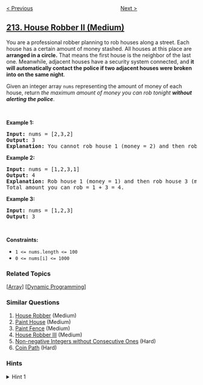 <!--|This file generated by command(leetcode description); DO NOT EDIT.    |-->
<!--+----------------------------------------------------------------------+-->
<!--|@author    awesee <openset.wang@gmail.com>                           |-->
<!--|@link      https://github.com/awesee                                 |-->
<!--|@home      https://github.com/awesee/leetcode                        |-->
<!--+----------------------------------------------------------------------+-->

[< Previous](../word-search-ii "Word Search II")
　　　　　　　　　　　　　　　　
[Next >](../shortest-palindrome "Shortest Palindrome")

## [213. House Robber II (Medium)](https://leetcode.com/problems/house-robber-ii "打家劫舍 II")

<p>You are a professional robber planning to rob houses along a street. Each house has a certain amount of money stashed. All houses at this place are <strong>arranged in a circle.</strong> That means the first house is the neighbor of the last one. Meanwhile, adjacent houses have a security system connected, and&nbsp;<b>it will automatically contact the police if two adjacent houses were broken into on the same night</b>.</p>

<p>Given an integer array <code>nums</code> representing the amount of money of each house, return <em>the maximum amount of money you can rob tonight <strong>without alerting the police</strong></em>.</p>

<p>&nbsp;</p>
<p><strong>Example 1:</strong></p>

<pre>
<strong>Input:</strong> nums = [2,3,2]
<strong>Output:</strong> 3
<strong>Explanation:</strong> You cannot rob house 1 (money = 2) and then rob house 3 (money = 2), because they are adjacent houses.
</pre>

<p><strong>Example 2:</strong></p>

<pre>
<strong>Input:</strong> nums = [1,2,3,1]
<strong>Output:</strong> 4
<strong>Explanation:</strong> Rob house 1 (money = 1) and then rob house 3 (money = 3).
Total amount you can rob = 1 + 3 = 4.
</pre>

<p><strong>Example 3:</strong></p>

<pre>
<strong>Input:</strong> nums = [1,2,3]
<strong>Output:</strong> 3
</pre>

<p>&nbsp;</p>
<p><strong>Constraints:</strong></p>

<ul>
	<li><code>1 &lt;= nums.length &lt;= 100</code></li>
	<li><code>0 &lt;= nums[i] &lt;= 1000</code></li>
</ul>

### Related Topics
  [[Array](../../tag/array/README.md)]
  [[Dynamic Programming](../../tag/dynamic-programming/README.md)]

### Similar Questions
  1. [House Robber](../house-robber) (Medium)
  1. [Paint House](../paint-house) (Medium)
  1. [Paint Fence](../paint-fence) (Medium)
  1. [House Robber III](../house-robber-iii) (Medium)
  1. [Non-negative Integers without Consecutive Ones](../non-negative-integers-without-consecutive-ones) (Hard)
  1. [Coin Path](../coin-path) (Hard)

### Hints
<details>
<summary>Hint 1</summary>
Since House[1] and House[n] are adjacent, they cannot be robbed together. Therefore, the problem becomes to rob either House[1]-House[n-1] or House[2]-House[n], depending on which choice offers more money. Now the problem has degenerated to the <a href ="https://leetcode.com/problems/house-robber/description/">House Robber</a>, which is already been solved.
</details>
